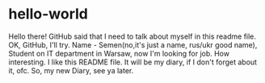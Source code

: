 # hello-world

Hello there! GitHub said that I need to talk about myself in this readme file.
OK, GitHub, I'll try. Name - Semen(no,it's just a name, rus/ukr good name),
Student on IT department in Warsaw, now I'm looking for job. How interesting. 
I like this README file. It will be my diary, if I don't forget about it, ofc.
So, my new Diary, see ya later.
